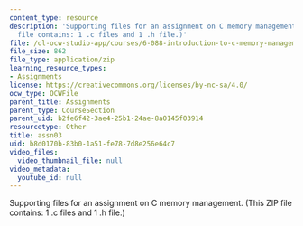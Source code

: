 ```yaml
---
content_type: resource
description: 'Supporting files for an assignment on C memory management. (This ZIP
  file contains: 1 .c files and 1 .h file.)'
file: /ol-ocw-studio-app/courses/6-088-introduction-to-c-memory-management-and-c-object-oriented-programming-january-iap-2010/b8d0170b83b01a51fe787d8e256e64c7_assn03.zip
file_size: 862
file_type: application/zip
learning_resource_types:
- Assignments
license: https://creativecommons.org/licenses/by-nc-sa/4.0/
ocw_type: OCWFile
parent_title: Assignments
parent_type: CourseSection
parent_uid: b2fe6f42-3ae4-25b1-24ae-8a0145f03914
resourcetype: Other
title: assn03
uid: b8d0170b-83b0-1a51-fe78-7d8e256e64c7
video_files:
  video_thumbnail_file: null
video_metadata:
  youtube_id: null
---
```

Supporting files for an assignment on C memory management. (This ZIP file contains: 1 .c files and 1 .h file.)